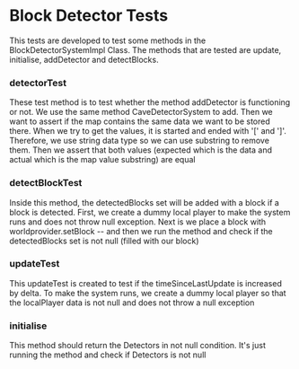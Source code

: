 Block Detector Tests
===================

This tests are developed to test some methods in the BlockDetectorSystemImpl Class. The methods that are tested are update, initialise, addDetector and detectBlocks.

### detectorTest
These test method is to test whether the method addDetector is functioning or not. We use the same method CaveDetectorSystem to add. Then we want to assert if the map contains the same data we want to be stored there. When we try to get the values, it is started and ended with '[' and ']'. Therefore, we use string data type so we can use substring to remove them. Then we assert that both values (expected which is the data and actual which is the map value substring) are equal

### detectBlockTest
Inside this method, the detectedBlocks set will be added with a block if a block is detected. First, we create a dummy local player to make the system runs and does not throw null exception. Next is we place a block with worldprovider.setBlock -- and then we run the method and check if the detectedBlocks set is not null (filled with our block)

### updateTest
This updateTest is created to test if the timeSinceLastUpdate is increased by delta. To make the system runs, we create a dummy local player so that the localPlayer data is not null and does not throw a null exception

### initialise
This method should return the Detectors in not null condition. It's just running the method and check if Detectors is not null
